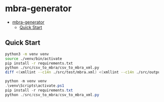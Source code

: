 # mbra-generator

- [mbra-generator](#mbra-generator)
  - [Quick Start](#quick-start)

## Quick Start

```bash
python3 -m venv venv
source ./venv/bin/activate
pip install -r requirements.txt
python ./src/csv_to_mbra/csv_to_mbra_xml.py
diff <(xmllint --c14n ./src/test/mbra.xml) <(xmllint --c14n ./src/outputs/mbra.xml)
```

```powershell
python -m venv venv
.\venv\Scripts\activate.ps1
pip install -r requirements.txt
python ./src/csv_to_mbra/csv_to_mbra_xml.py
```
